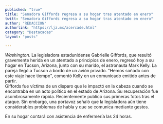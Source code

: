 ```yaml
---
published: "true"
title: "Senadora Giffords regresa a su hogar tras atentado en enero"
twitt: "Senadora Giffords regresa a su hogar tras atentado en enero"
author: "REDACCION"
authorlink: "https://ljz.mx/acercade.html"
category: "Destacadas"
layout: "posts"

---
```




*Washington*. La legisladora estadunidense Gabrielle Giffords, que resultó gravemente herida en un atentado a principios de enero, regresó hoy a su hogar en Tucson, Arizona, junto con su marido, el astronauta Mark Kelly. La pareja llegó a Tucson a bordo de un avión privado. "Hemos soñado con este viaje hace tiempo", comentó Kelly en un comunicado emitido antes de partir.  
  Giffords fue víctima de un disparo que le impactó en la cabeza cuando se encontraba en un acto político en el estado de Arizona. Su recuperación fue asombrosamente rápida. Recientemente publicó sus primeras fotos tras el ataque. Sin embargo, una portavoz señaló que la legisladora aún tiene considerables problemas de habla y que se comunica mediante gestos.



  En su hogar contará con asistencia de enfermería las 24 horas.

